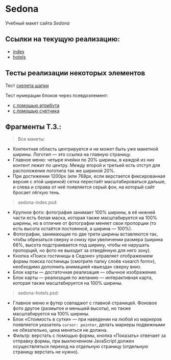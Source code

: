 # Sedona
Учебный макет сайта *Sedona*


## Ссылки на текущую реализацию:

- [index](https://ayrgrant.github.io/sedona/)
- [hotels](https://ayrgrant.github.io/sedona/hotels.html)


## Тесты реализации некоторых элементов

Тест [скелета шапки](https://jsfiddle.net/6ybucgyv/)

Тест нумерации блоков через псевдоэлемент:

- [с помощью атрибута](https://jsfiddle.net/59gd5qjd/)
- [с помощью счетчика](https://jsfiddle.net/59gd5qjd/1/)


## Фрагменты Т.З.:

>Все макеты:
>
- Контентная область центрируется и не может быть уже макетной ширины.
Логотип — это ссылка на главную страницу.
- Главное меню: четыре ячейки по 20% ширины, в каждой из них контент лежит по центру. Между второй и третьей есть отступ для расположения логотипа так же шириной 20%.
- При достижении 1200px (или 768px, если верстается фиксированная версия с этой шириной) сетка перестаёт масштабироваться дальше, и слева и справа от неё появляется серый фон, на который сайт бросает лёгкую тень.

>sedona-index.psd:
>
- Крупное фото: фотография занимает 100% ширины, в её нижней части есть белая маска, которая также масштабируется на 100% ширины, но в отличие от фотографии меняет свои пропорции (то есть высота остаётся постоянной, а ширина — 100%).
- Фотографии, занимающие по две трети ширины вставляются так, чтобы обрезаться сверху и снизу при увеличении размера (ширина 66%, высота подстраивается под ширину, чтобы не нарушать пропорций, но фото не выходит за отведённую для него зону).
- Кнопка «Поиск гостиницы в Седоне» управляет отображением формы поиска гостиницы (смотрите папку слоёв «search form»), необходимо дополнить анимацией «выезда» сверху вниз.
- Блок карты — достаточная реализация — обычное изображение.
- Блок карты — реализация по желанию — интерактивная карта, которая также масштабируется на 100% ширины.

>sedona-hotels.psd:
>
- Главное меню и футер совпадают с главной страницей.
Фоновое фото другое (размытое и меньшей высоты), но также масштабируется на 100% ширины.
- Блок «Стоимость в сутки» — при наведении на любой из маркеров появляется указатель `cursor: pointer`, делать маркеры подвижными не обязательно, цена меняться не должна.
- Фильтр: верстать с помощью формы, кнопка «Показать» отвечает за отправку формы, при выключенном JavaScript должен осуществляться переход на отдельную страницу (отдельную страницу верстать не нужно).


